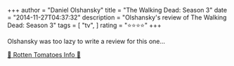 +++
author = "Daniel Olshansky"
title = "The Walking Dead: Season 3"
date = "2014-11-27T04:37:32"
description = "Olshansky's review of The Walking Dead: Season 3"
tags = [
    "tv",
]
rating = "⭐⭐⭐⭐"
+++

Olshansky was too lazy to write a review for this one...

[🍅 Rotten Tomatoes Info 🍅](https://www.rottentomatoes.com//tv/the_walking_dead/s03)